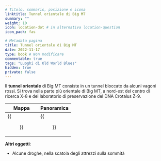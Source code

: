 ```yaml
---
# Titolo, sommario, posizione e icona
linktitle: Tunnel orientale di Big MT
summary: ""
weight: 10
icon: location-dot # in alternativa location-question
icon_pack: fas

# Metadata pagina
title: Tunnel orientale di Big MT
date: 2022-11-17
type: book # Non modificare
commentable: true
tags: "Luoghi di Old World Blues"
hidden: true
private: false
---
```



<div class="fnv">

Il **tunnel orientale** di Big MT consiste in un tunnel bloccato da alcuni vagoni rossi. Si trova nella parte più orientale di Big MT, a nord-est del centro di ricerca X-8 e del laboratorio di preservazione del DNA Crotalus Z-9.

| Mappa | Panoramica |
| ----- | ---------- |
| {{<figure src="fnv/Big_MT_east_tunnel_loc.webp">}}      |  {{<figure src="fnv/Big_MT_east_tunnel.webp">}}          | 

**Altri oggetti**:
- Alcune droghe, nella scatola degli attrezzi sulla sommità

</div>

